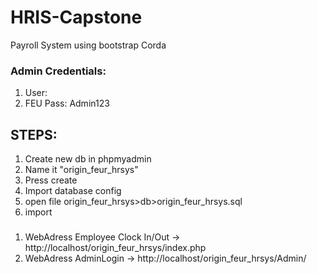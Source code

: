 # HRIS-Capstone

Payroll System using bootstrap Corda

### Admin Credentials: 
1. User: 
2. FEU Pass: Admin123

## STEPS:

1. Create new db in phpmyadmin
2. Name it "origin_feur_hrsys"
3. Press create
4. Import database config
5. open file origin_feur_hrsys>db>origin_feur_hrsys.sql
6. import

###
1. WebAdress Employee Clock In/Out -> http://localhost/origin_feur_hrsys/index.php 
2. WebAdress AdminLogin            -> http://localhost/origin_feur_hrsys/Admin/
